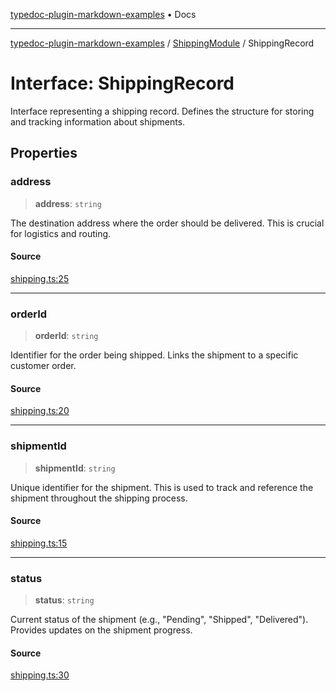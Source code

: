 [typedoc-plugin-markdown-examples](../../README.md) • Docs

***

[typedoc-plugin-markdown-examples](../../modules.md) / [ShippingModule](../README.md) / ShippingRecord

# Interface: ShippingRecord

Interface representing a shipping record.
Defines the structure for storing and tracking information about shipments.

## Properties

### address

> **address**: `string`

The destination address where the order should be delivered. This is crucial for logistics and routing.

#### Source

[shipping.ts:25](https://github.com/typedoc2md/typedoc-plugin-markdown-examples/blob/bacb1c2264a9626cba5f9e7959f4fc899171a745/examples/src/shipping.ts#L25)

***

### orderId

> **orderId**: `string`

Identifier for the order being shipped. Links the shipment to a specific customer order.

#### Source

[shipping.ts:20](https://github.com/typedoc2md/typedoc-plugin-markdown-examples/blob/bacb1c2264a9626cba5f9e7959f4fc899171a745/examples/src/shipping.ts#L20)

***

### shipmentId

> **shipmentId**: `string`

Unique identifier for the shipment. This is used to track and reference the shipment throughout the shipping process.

#### Source

[shipping.ts:15](https://github.com/typedoc2md/typedoc-plugin-markdown-examples/blob/bacb1c2264a9626cba5f9e7959f4fc899171a745/examples/src/shipping.ts#L15)

***

### status

> **status**: `string`

Current status of the shipment (e.g., "Pending", "Shipped", "Delivered"). Provides updates on the shipment progress.

#### Source

[shipping.ts:30](https://github.com/typedoc2md/typedoc-plugin-markdown-examples/blob/bacb1c2264a9626cba5f9e7959f4fc899171a745/examples/src/shipping.ts#L30)
